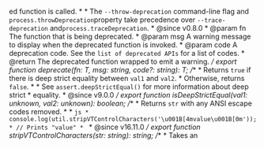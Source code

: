 ed function is called.
     *
     * The `--throw-deprecation` command-line flag and `process.throwDeprecation`property take precedence over `--trace-deprecation` and`process.traceDeprecation`.
     * @since v0.8.0
     * @param fn The function that is being deprecated.
     * @param msg A warning message to display when the deprecated function is invoked.
     * @param code A deprecation code. See the `list of deprecated APIs` for a list of codes.
     * @return The deprecated function wrapped to emit a warning.
     */
    export function deprecate<T extends Function>(fn: T, msg: string, code?: string): T;
    /**
     * Returns `true` if there is deep strict equality between `val1` and `val2`.
     * Otherwise, returns `false`.
     *
     * See `assert.deepStrictEqual()` for more information about deep strict
     * equality.
     * @since v9.0.0
     */
    export function isDeepStrictEqual(val1: unknown, val2: unknown): boolean;
    /**
     * Returns `str` with any ANSI escape codes removed.
     *
     * ```js
     * console.log(util.stripVTControlCharacters('\u001B[4mvalue\u001B[0m'));
     * // Prints "value"
     * ```
     * @since v16.11.0
     */
    export function stripVTControlCharacters(str: string): string;
    /**
     * Takes an 